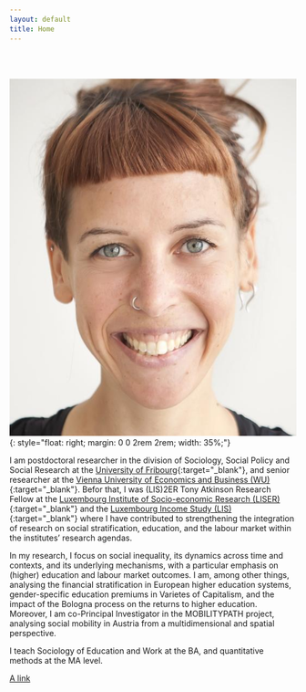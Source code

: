 ```yaml
---
layout: default
title: Home
---
```


 <br>
 <br>
 
 ![Petra Sauer](/assets/PetraSauer.jpg){: style="float: right; margin: 0 0 2rem 2rem; width: 35%;"}


<!--  <a href="https://www.unifr.ch" target="_blank" rel="noopener">University of Fribourg</a>  -->

I am postdoctoral researcher in the division of Sociology, Social Policy and Social Research at the [University of Fribourg](https://www.unifr.ch){:target="_blank"}, and senior researcher at the [Vienna University of Economics and Business (WU)](https://www.wu.ac.at/){:target="_blank"}. Befor that, I was (LIS)2ER Tony Atkinson Research Fellow at the [Luxembourg Institute of Socio-economic Research (LISER)](https://www.liser.lu/){:target="_blank"} and the [Luxembourg Income Study (LIS)](https://www.lisdatacenter.org/){:target="_blank"} where I have contributed to strengthening the integration of research on social stratification, education, and the labour market within the institutes’ research agendas.
<br>

In my research, I focus on social inequality, its dynamics across time and contexts, and its underlying mechanisms, with a particular emphasis on (higher) education and labour market outcomes. I am, among other things, analysing the financial stratification in European higher education systems, gender-specific education premiums in Varietes of Capitalism, and the impact of the Bologna process on the returns to higher education. Moreover, I am co-Principal Investigator in the MOBILITYPATH project, analysing social mobility in Austria from a multidimensional and spatial perspective.
<br>

I teach Sociology of Education and Work at the BA, and quantitative methods at the MA level.

[A link]


[A link]: http://kramdown.gettalong.org

